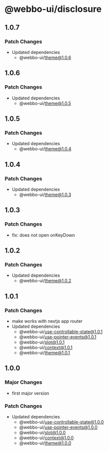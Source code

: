 # @webbo-ui/disclosure

## 1.0.7

### Patch Changes

- Updated dependencies
  - @webbo-ui/theme@1.0.6

## 1.0.6

### Patch Changes

- Updated dependencies
  - @webbo-ui/theme@1.0.5

## 1.0.5

### Patch Changes

- Updated dependencies
  - @webbo-ui/theme@1.0.4

## 1.0.4

### Patch Changes

- Updated dependencies
  - @webbo-ui/theme@1.0.3

## 1.0.3

### Patch Changes

- fix: does not open onKeyDown

## 1.0.2

### Patch Changes

- Updated dependencies
  - @webbo-ui/theme@1.0.2

## 1.0.1

### Patch Changes

- make works with nextjs app router
- Updated dependencies
  - @webbo-ui/use-controllable-state@1.0.1
  - @webbo-ui/use-pointer-events@1.0.1
  - @webbo-ui/slot@1.0.1
  - @webbo-ui/context@1.0.1
  - @webbo-ui/theme@1.0.1

## 1.0.0

### Major Changes

- first major version

### Patch Changes

- Updated dependencies
  - @webbo-ui/use-controllable-state@1.0.0
  - @webbo-ui/use-pointer-events@1.0.0
  - @webbo-ui/slot@1.0.0
  - @webbo-ui/context@1.0.0
  - @webbo-ui/theme@1.0.0

